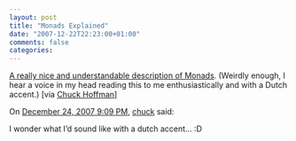 ```yaml
---
layout: post
title: "Monads Explained"
date: "2007-12-22T22:23:00+01:00"
comments: false
categories: 
---
```


<p><a href="http://osteele.com/archives/2007/12/overloading-semicolon">A really nice and understandable description of Monads</a>. (Weirdly enough, I hear a voice in my head reading this to me enthusiastically and with a Dutch accent.) [via <a href="http://osteele.com/archives/2007/12/overloading-semicolon">Chuck Hoffman</a>]</p>

<section class="comments">



<div class="comment" id="comment-1547">
On <a href="#comment-1547" title="Permalink to this comment">December 24, 2007  9:09 PM</a>, <a href="http://nothinghappens.net" title="http://nothinghappens.net" rel="nofollow">chuck</a>
said:
<p>I wonder what I&#8217;d sound like with a dutch accent&#8230; :D</p>


</section>

